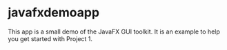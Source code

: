 # javafxdemoapp

This app is a small demo of the JavaFX GUI toolkit.  It is an example to help you get started with Project 1.

